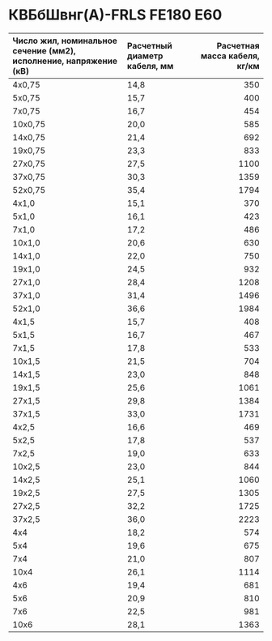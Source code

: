 # КВБбШвнг(А)-FRLS FE180 E60

| Число жил, номинальное сечение (мм2), исполнение, напряжение (кВ)   | Расчетный диаметр кабеля, мм   |   Расчетная масса кабеля, кг/км |
|:--------------------------------------------------------------------|:-------------------------------|--------------------------------:|
| 4х0,75                                                              | 14,8                           |                             350 |
| 5х0,75                                                              | 15,7                           |                             400 |
| 7х0,75                                                              | 16,7                           |                             454 |
| 10х0,75                                                             | 20,0                           |                             585 |
| 14х0,75                                                             | 21,4                           |                             692 |
| 19х0,75                                                             | 23,3                           |                             833 |
| 27х0,75                                                             | 27,5                           |                            1100 |
| 37х0,75                                                             | 30,3                           |                            1359 |
| 52х0,75                                                             | 35,4                           |                            1794 |
| 4х1,0                                                               | 15,1                           |                             370 |
| 5х1,0                                                               | 16,1                           |                             423 |
| 7х1,0                                                               | 17,2                           |                             486 |
| 10х1,0                                                              | 20,6                           |                             630 |
| 14х1,0                                                              | 22,0                           |                             750 |
| 19х1,0                                                              | 24,5                           |                             932 |
| 27х1,0                                                              | 28,4                           |                            1208 |
| 37х1,0                                                              | 31,4                           |                            1496 |
| 52х1,0                                                              | 36,6                           |                            1984 |
| 4х1,5                                                               | 15,7                           |                             408 |
| 5х1,5                                                               | 16,7                           |                             467 |
| 7х1,5                                                               | 17,8                           |                             533 |
| 10х1,5                                                              | 21,5                           |                             704 |
| 14х1,5                                                              | 23,0                           |                             848 |
| 19х1,5                                                              | 25,6                           |                            1061 |
| 27х1,5                                                              | 29,8                           |                            1384 |
| 37х1,5                                                              | 33,0                           |                            1731 |
| 4х2,5                                                               | 16,6                           |                             469 |
| 5х2,5                                                               | 17,8                           |                             537 |
| 7х2,5                                                               | 19,0                           |                             633 |
| 10х2,5                                                              | 23,0                           |                             844 |
| 14х2,5                                                              | 25,1                           |                            1060 |
| 19х2,5                                                              | 27,5                           |                            1305 |
| 27х2,5                                                              | 32,2                           |                            1725 |
| 37х2,5                                                              | 36,0                           |                            2223 |
| 4х4                                                                 | 18,2                           |                             574 |
| 5х4                                                                 | 19,6                           |                             675 |
| 7х4                                                                 | 21,0                           |                             807 |
| 10х4                                                                | 26,1                           |                            1114 |
| 4х6                                                                 | 19,4                           |                             681 |
| 5х6                                                                 | 20,9                           |                             810 |
| 7х6                                                                 | 22,5                           |                             981 |
| 10х6                                                                | 28,1                           |                            1363 |